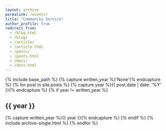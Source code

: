 ```yaml
---
layout: archive
permalink: /events/
title: "Community Service"
author_profile: true
redirect_from:
  - /blog.html
  - /blog/
  - /article/
  - /article.thml
  - /posts/
  - /posts.html
  - /docs/
  - /docs.html
---
```


{% include base_path %}
{% capture written_year %}'None'{% endcapture %}
{% for post in site.posts %}
  {% capture year %}{{ post.date | date: '%Y' }}{% endcapture %}
  {% if year != written_year %}
    <h2 id="{{ year | slugify }}" class="archive__subtitle">{{ year }}</h2>
    {% capture written_year %}{{ year }}{% endcapture %}
  {% endif %}
  {% include archive-single.html %}
{% endfor %}

